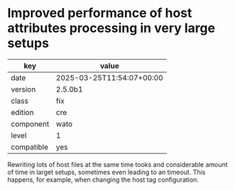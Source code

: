 [//]: # (werk v2)
# Improved performance of host attributes processing in very large setups

key        | value
---------- | ---
date       | 2025-03-25T11:54:07+00:00
version    | 2.5.0b1
class      | fix
edition    | cre
component  | wato
level      | 1
compatible | yes

Rewriting lots of host files at the same time tooks and considerable amount of time in larget setups, sometimes even leading to an timeout.
This happens, for example, when changing the host tag configuration.
